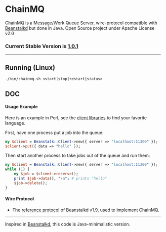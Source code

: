 # ChainMQ

ChainMQ is a Message/Work Queue Server, wire-protocol compatible with [Beanstalkd](http://kr.github.io/beanstalkd/) but done in Java. Open Source project under Apache License v2.0

### Current Stable Version is [1.0.1](https://maven-release.s3.amazonaws.com/release/org/javastack/chainmq/1.0.1/chainmq-1.0.1-bin.zip)

---

## Running (Linux)

    ./bin/chainmq.sh <start|stop|restart|status>

## DOC

#### Usage Example

Here is an example in Perl, see the [client libraries](https://github.com/kr/beanstalkd/wiki/client-libraries) to find your favorite language.

First, have one process put a job into the queue:

```perl
my $client = Beanstalk::Client->new({ server => "localhost:11300" });
$client->put({ data => "hello" });
```

Then start another process to take jobs out of the queue and run them:

```perl
my $client = Beanstalk::Client->new({ server => "localhost:11300" });
while (1) {
    my $job = $client->reserve();
    print $job->data(), "\n"; # prints "hello"
    $job->delete();
}
```


#### Wire Protocol

* The [reference protocol](https://github.com/ggrandes/chainmq/blob/master/doc/protocol.md) of Beanstalkd v1.9, used to implement ChainMQ.


---
Inspired in [Beanstalkd](http://kr.github.io/beanstalkd/), this code is Java-minimalistic version.
